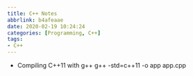 ```yaml
---
title: C++ Notes
abbrlink: b4afeaae
date: 2020-02-19 10:24:24
categories: [Programming, C++]
tags:
- C++
---
```

* Compiling C++11 with g++
g++ -std=c++11 -o app app.cpp